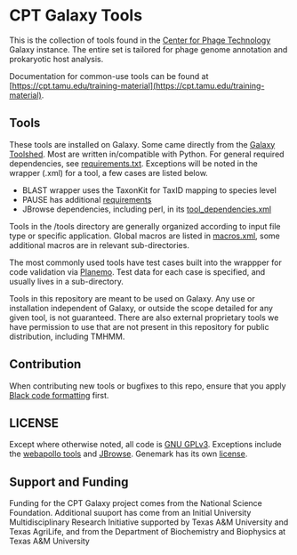 # CPT Galaxy Tools

This is the collection of tools found in the [Center for Phage Technology](https://cpt.tamu.edu/) Galaxy instance. The entire set is tailored for phage genome annotation and prokaryotic host analysis. 

Documentation for common-use tools can be found at [https://cpt.tamu.edu/training-material](https://cpt.tamu.edu/training-material).

## Tools

These tools are installed on Galaxy. Some came directly from the [Galaxy Toolshed](). Most are written in/compatible with Python. For general required dependencies, see [requirements.txt](https://github.tamu.edu/CPT/Galaxy-Tools/blob/master/requirements.txt). Exceptions will be noted in the wrapper (.xml) for a tool, a few cases are listed below.

- BLAST wrapper uses the TaxonKit for TaxID mapping to species level
- PAUSE has additional [requirements](https://github.tamu.edu/CPT/Galaxy-Tools/blob/master/tools/pause/requirements.txt)
- JBrowse dependencies, including perl, in its [tool_dependencies.xml](https://github.tamu.edu/CPT/Galaxy-Tools/blob/master/tools/jbrowse/tool_dependencies.xml)

Tools in the /tools directory are generally organized according to input file type or specific application. Global macros are listed in [macros.xml](https://github.tamu.edu/CPT/Galaxy-Tools/blob/master/tools/macros.xml), some additional macros are in relevant sub-directories.

The most commonly used tools have test cases built into the wrappper for code validation via [Planemo](https://github.com/galaxyproject/planemo). Test data for each case is specified, and usually lives in a sub-directory.

Tools in this repository are meant to be used on Galaxy. Any use or installation independent of Galaxy, or outside the scope detailed for any given tool, is not guaranteed. There are also external proprietary tools we have permission to use that are not present in this repository for public distribution, including TMHMM.


## Contribution

When contributing new tools or bugfixes to this repo, ensure that you apply [Black code formatting](https://github.com/psf/black) first.


## LICENSE

Except where otherwise noted, all code is [GNU GPLv3](https://github.tamu.edu/CPT/Galaxy-Tools/blob/master/LICENSE).
Exceptions include the [webapollo tools](https://github.tamu.edu/CPT/Galaxy-Tools/blob/master/tools/webapollo/README.md) and [JBrowse](https://github.tamu.edu/CPT/Galaxy-Tools/tree/master/tools/jbrowse). Genemark has its own [license](https://github.tamu.edu/CPT/Galaxy-Tools/blob/master/tools/genemark/LICENSE).

## Support and Funding

Funding for the CPT Galaxy project comes from the National Science Foundation. Additional suuport has come from an Initial University Multidisciplinary Research Initiative supported by Texas A&M University and Texas AgriLife, and from the Department of Biochemistry and Biophysics at Texas A&M University
